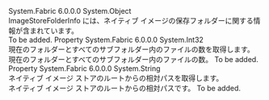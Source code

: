 <Type Name="ImageStoreFolderInfo" FullName="System.Fabric.Query.ImageStoreFolderInfo">
  <TypeSignature Language="C#" Value="public sealed class ImageStoreFolderInfo" />
  <TypeSignature Language="ILAsm" Value=".class public auto ansi sealed beforefieldinit ImageStoreFolderInfo extends System.Object" />
  <TypeSignature Language="DocId" Value="T:System.Fabric.Query.ImageStoreFolderInfo" />
  <TypeSignature Language="VB.NET" Value="Public NotInheritable Class ImageStoreFolderInfo" />
  <TypeSignature Language="F#" Value="type ImageStoreFolderInfo = class" />
  <AssemblyInfo>
    <AssemblyName>System.Fabric</AssemblyName>
    <AssemblyVersion>6.0.0.0</AssemblyVersion>
  </AssemblyInfo>
  <Base>
    <BaseTypeName>System.Object</BaseTypeName>
  </Base>
  <Interfaces />
  <Docs>
    <summary>
            ImageStoreFolderInfo には、ネイティブ イメージの保存フォルダーに関する情報が含まれています。
            </summary>
    <remarks>To be added.</remarks>
  </Docs>
  <Members>
    <Member MemberName="FileCount">
      <MemberSignature Language="C#" Value="public int FileCount { get; }" />
      <MemberSignature Language="ILAsm" Value=".property instance int32 FileCount" />
      <MemberSignature Language="DocId" Value="P:System.Fabric.Query.ImageStoreFolderInfo.FileCount" />
      <MemberSignature Language="VB.NET" Value="Public ReadOnly Property FileCount As Integer" />
      <MemberSignature Language="F#" Value="member this.FileCount : int" Usage="System.Fabric.Query.ImageStoreFolderInfo.FileCount" />
      <MemberType>Property</MemberType>
      <AssemblyInfo>
        <AssemblyName>System.Fabric</AssemblyName>
        <AssemblyVersion>6.0.0.0</AssemblyVersion>
      </AssemblyInfo>
      <ReturnValue>
        <ReturnType>System.Int32</ReturnType>
      </ReturnValue>
      <Docs>
        <summary>
          <para>現在のフォルダーとすべてのサブフォルダー内のファイルの数を取得します。</para>
        </summary>
        <value>
          <para>現在のフォルダーとすべてのサブフォルダー内のファイルの数。</para>
        </value>
        <remarks>To be added.</remarks>
      </Docs>
    </Member>
    <Member MemberName="StoreRelativePath">
      <MemberSignature Language="C#" Value="public string StoreRelativePath { get; }" />
      <MemberSignature Language="ILAsm" Value=".property instance string StoreRelativePath" />
      <MemberSignature Language="DocId" Value="P:System.Fabric.Query.ImageStoreFolderInfo.StoreRelativePath" />
      <MemberSignature Language="VB.NET" Value="Public ReadOnly Property StoreRelativePath As String" />
      <MemberSignature Language="F#" Value="member this.StoreRelativePath : string" Usage="System.Fabric.Query.ImageStoreFolderInfo.StoreRelativePath" />
      <MemberType>Property</MemberType>
      <AssemblyInfo>
        <AssemblyName>System.Fabric</AssemblyName>
        <AssemblyVersion>6.0.0.0</AssemblyVersion>
      </AssemblyInfo>
      <ReturnValue>
        <ReturnType>System.String</ReturnType>
      </ReturnValue>
      <Docs>
        <summary>
          <para>ネイティブ イメージ ストアのルートからの相対パスを取得します。</para>
        </summary>
        <value>
          <para>ネイティブ イメージ ストアのルートからの相対パスです。</para>
        </value>
        <remarks>To be added.</remarks>
      </Docs>
    </Member>
  </Members>
</Type>